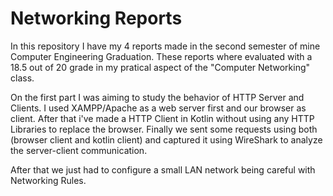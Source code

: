 # Networking Reports

In this repository I have my 4 reports made in the second semester of mine Computer Engineering Graduation.
These reports where evaluated with a 18.5 out of 20 grade in my pratical aspect of the "Computer Networking" class.

On the first part I was aiming to study the behavior of HTTP Server and Clients. I used XAMPP/Apache as a web server first and our browser as client. After that i've made a HTTP Client in Kotlin without using any HTTP Libraries to replace the browser.
Finally we sent some requests using both (browser client and kotlin client) and captured it using WireShark to analyze the server-client communication.

After that we just had to configure a small LAN network being careful with Networking Rules.
